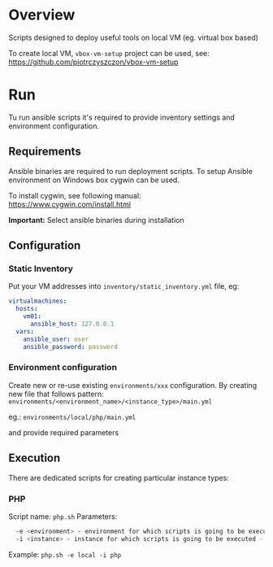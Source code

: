 # Overview

Scripts designed to deploy useful tools on local VM (eg. virtual box based)

To create local VM, `vbox-vm-setup` project can be used, see: https://github.com/piotrczyszczon/vbox-vm-setup

# Run

Tu run ansible scripts it's required to provide inventory settings and environment configuration.

## Requirements

Ansible binaries are required to run deployment scripts. To setup Ansible environment on Windows box cygwin can be used.

To install cygwin, see following manual: https://www.cygwin.com/install.html

**Important:** Select ansible binaries during installation

## Configuration
### Static Inventory

Put your VM addresses into `inventory/static_inventory.yml` file, eg:
```yaml
virtualmachines:
  hosts:
    vm01:
      ansible_host: 127.0.0.1
  vars:
    ansible_user: user
    ansible_password: password
```

### Environment configuration

Create new or re-use existing `environments/xxx` configuration. By creating new file that follows pattern:
`environments/<environment_name>/<instance_type>/main.yml`

eg.: `environments/local/php/main.yml`

and provide required parameters

## Execution

There are dedicated scripts for creating particular instance types:

### PHP

Script name: `php.sh`
Parameters: 
```bash
  -e <environment> - environment for which scripts is going to be executed - see: environments/ dir, eg: local
  -i <instance> - instance for which scripts is going to be executed - see: environments/<environment>/ dir, eg: php
```

Example:
`php.sh -e local -i php`